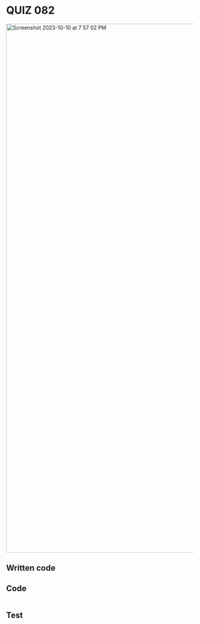 # QUIZ 082
<img width="1421" alt="Screenshot 2023-10-10 at 7 57 02 PM" src="https://github.com/Madaniarias/Year-2/assets/111761417/8b1c037a-29a8-4eaf-8dcc-2241ed92d1f7">

## Written code

## Code

```.py


```

## Test

